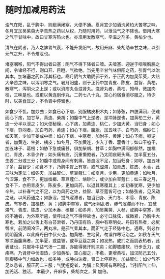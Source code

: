 # 随时加减用药法


浊气在阳，乱于胸中，则䐜满闭塞，大便不通。夏月宜少加酒洗黄柏大苦寒之味，冬月宜加吴茱萸大辛苦热之药以从权，乃随时用药，以泄浊气之不降也。借用大寒之气于甘味中，故曰甘寒泻热火也。亦须用发散寒气，辛温之剂多，黄柏少也。

清气在阴者，乃人之脾胃气衰，不能升发阳气，故用升麻、柴胡助辛甘之味，以引元气之升，不令飧泄也。

堵塞咽喉，阳气不得出者曰塞；阴气不得下降者曰噎。夫噎塞、迎逆于咽喉胸膈之间，令诸经不行，则口开、目瞪、气欲绝。当先用辛甘气味俱阳之药，引胃气以治其本，加堵塞之药以泻其标也。寒月阴气大助阴邪于外，于正药内加吴茱萸，大热大辛苦之味，以泻阴寒之气。暑月阳盛，则于正药中加青皮、陈皮、益智、黄柏，散寒气，泻阴火之上逆；或以消痞丸合滋肾丸。滋肾丸者，黄柏、知母，微加肉桂，三味是也。或更以黄连别作丸，二药七八十丸，空心约宿食消尽服之，待少时，以美食压之，不令胃中停留也。

如食少不饥，加炒曲；如食已心下痞，别服橘皮枳术丸；如脉弦，四肢满闭，便难而心下痞，加甘草、黄连、柴胡；如腹中气上逆者，是冲脉逆也，加黄柏三分，黄连一分半以泄之；如大便秘燥，心下痞，加黄连、桃仁，少加大黄、当归身；如心下痞，夯闷者，加白芍药、黄连；如心下痞，腹胀，加五味子、白芍药、缩砂仁；如天寒，少加干姜或中桂；如心下痞，中寒者，加附子、黄连；如心下痞，呕逆者，加黄连、生姜、橘皮；如冬月，不加黄连，少入丁香、藿香叶；如口干嗌干，加五味子、葛根；如胁下急或痛甚，俱加柴胡、甘草；如胸中满闷郁郁然，加橘红、青皮，木香少许；如头痛有痰，沉重懒倦者，乃太阴痰厥头痛，加半夏五分，生姜二分或三分；如腹中或周身间有刺痛，皆血涩不足，加当归身；如哕，加五味子多，益智少；如食不下，乃胸中胃上有寒，或气涩滞，加青皮、陈皮、木香，此三味为定法；如冬天，加益智仁、草豆蔻仁；如夏月，少用，更加黄连；如秋月，气涩滞，食不下，更加槟榔、草豆蔻仁、缩砂仁，或少加白豆蔻仁；如三春之月，食不下，亦用青皮少，陈皮多，更加风药，以退其寒覆其上；如初春犹寒，更少加辛热，以补春气之不足，以为风药之佐，益智、草豆蔻皆可也；如脉弦者，见风动之证，以风药通之；如脉涩，觉气涩滞者，加当归身、天门冬、木香、青皮、陈皮。有寒者，加桂枝、黄 ；如胸中窒塞，或气闭闷乱者，肺气涩滞而不行，宜破滞气，青皮、陈皮，少加木香、槟榔；如冬月，加吴茱萸、人参，或胸中窒塞，闭闷不通者，为外寒所遏，使呼出之气不得伸故也，必寸口脉弦，或微紧，乃胸中大寒也，若加之以舌上有白苔滑者，乃丹田有热，胸中有寒明矣。丹田有热者，必尻臀冷，前阴间冷汗，两丸冷，是邪气乘其本，而正气走于经脉中也。遇寒，则必作阴阴而痛，以此辨丹田中伏火也。加黄柏、生地黄，勿误作寒证治之。如秋冬天气寒凉而腹痛者，加半夏，或益智，或草豆蔻之类；如发热，或扪之而肌表热者，此表证也，只服补中益气汤一二服，亦能得微汗则凉矣；如脚膝痿软，行步乏力，或疼痛，乃肾肝中伏湿热，少加黄柏，空心服之，不愈，更增黄柏，加汉防己五分，则脚膝中气力如故也；如多唾，或唾白沫者，胃口上停寒也，加益智仁；如少气不足以息者，服正药二三服；气犹短促者，为膈上及表间有寒所遏，当引阳气上伸，加羌活、独活， 本最少，升麻多，柴胡次之，黄 加倍。
